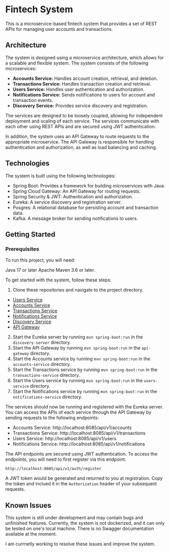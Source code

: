 # Fintech System

This is a microservice-based fintech system that provides a set of REST APIs for managing user accounts and transactions.

## Architecture

The system is designed using a microservice architecture, which allows for a scalable and flexible system. The system consists of the following microservices:

- __Accounts Service:__ Handles account creation, retrieval, and deletion.
- __Transactions Service:__ Handles transaction creation and retrieval.
- __Users Service:__ Handles user authentication and authorization.
- __Notifications Service:__ Sends notifications to users for account and transaction events.
- __Discovery Service:__ Provides service discovery and registration.

The services are designed to be loosely coupled, allowing for independent deployment and scaling of each service. The services communicate with each other using REST APIs and are secured using JWT authentication.

In addition, the system uses an API Gateway to route requests to the appropriate microservice. The API Gateway is responsible for handling authentication and authorization, as well as load balancing and caching.

## Technologies

The system is built using the following technologies:

- Spring Boot: Provides a framework for building microservices with Java.
- Spring Cloud Gateway: An API Gateway for routing requests.
- Spring Security & JWT: Authentication and authorization.
- Eureka: A service discovery and registration server.
- Posgres: A relational database for persisting account and transaction data.
- Kafka: A message broker for sending notifications to users.

## Getting Started

### Prerequisites
To run this project, you will need:

Java 17 or later
Apache Maven 3.6 or later.

To get started with the system, follow these steps:

1. Clone these repositories and navigate to the project directory.

- [Users Service](https://github.com/Amy-Oji/users-microService)
- [Accounts Service](https://github.com/Amy-Oji/Account-MicroService) 
- [Transactions Service](https://github.com/Amy-Oji/Transactions-MicroService)
- [Notifications Service](https://github.com/Amy-Oji/NotificationMicroService)
- [Discovery Service](https://github.com/Amy-Oji/discovery-service)
- [API Gateway](https://github.com/Amy-Oji/api-gateway)

2. Start the Eureka server by running `mvn spring-boot:run` in the `discovery-server` directory.
3. Start the API Gateway by running `mvn spring-boot:run` in the `api-gateway` directory.
4. Start the Accounts service by running `mvn spring-boot:run` in the `accounts-service` directory.
5. Start the Transactions service by running `mvn spring-boot:run` in the `transactions-service` directory.
6. Start the Users service by running `mvn spring-boot:run` in the `users-service` directory.
7. Start the Notifications service by running `mvn spring-boot:run` in the `notifications-service` directory.

The services should now be running and registered with the Eureka server. You can access the APIs of each service through the API Gateway by sending requests to the following endpoints:

- Accounts Service: http://localhost:8085/api/v1/accounts
- Transactions Service: http://localhost:8085/api/v1/transactions
- Users Service: http://localhost:8085/api/v1/users
- Notifications Service: http://localhost:8085/api/v1/notifications

The API endpoints are secured using JWT authentication. To access the endpoints, you will need to first register via this endpoint:

`http://localhost:8085/api/v1/auth/register `

A JWT token would be generated and returned to you at registration. Copy the token and inclued it in the `Authorization` header of your subsequent requests.

## Known Issues
This system is still under development and may contain bugs and unfinished features.
Currently, the system is not dockerized, and it can only be tested on one's local machine.
There is no Swagger documentation available at the moment.

I am currnetly working to resolve these issues and improve the system.
